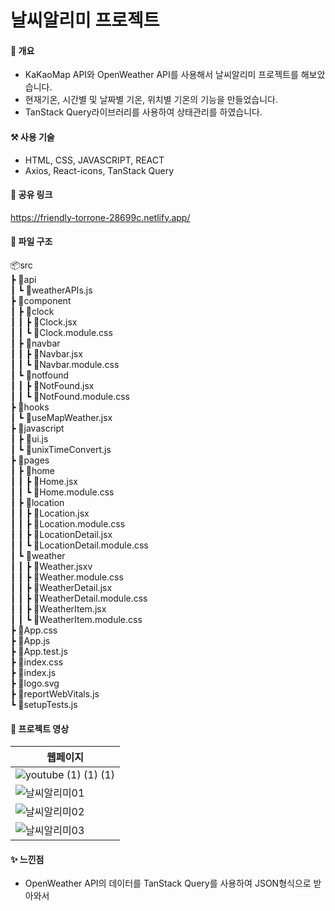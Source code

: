 # 날씨알리미 프로젝트

#### 📝 개요
+ KaKaoMap API와 OpenWeather API를 사용해서 날씨알리미 프로젝트를 해보았습니다.
+ 현재기온, 시간별 및 날짜별 기온, 위치별 기온의 기능을 만들었습니다.
+ TanStack Query라이브러리를 사용하여 상태관리를 하였습니다.

#### ⚒ 사용 기술
+ HTML, CSS, JAVASCRIPT, REACT
+ Axios, React-icons, TanStack Query

#### 🔗 공유 링크
https://friendly-torrone-28699c.netlify.app/

#### 📗  파일 구조
📦src <br/>
 ┣ 📂api <br/>
 ┃ ┗ 📜weatherAPIs.js <br/>
 ┣ 📂component <br/>
 ┃ ┣ 📂clock <br/>
 ┃ ┃ ┣ 📜Clock.jsx <br/>
 ┃ ┃ ┗ 📜Clock.module.css <br/>
 ┃ ┣ 📂navbar <br/>
 ┃ ┃ ┣ 📜Navbar.jsx <br/>
 ┃ ┃ ┗ 📜Navbar.module.css <br/>
 ┃ ┗ 📂notfound <br/>
 ┃ ┃ ┣ 📜NotFound.jsx <br/>
 ┃ ┃ ┗ 📜NotFound.module.css <br/>
 ┣ 📂hooks <br/>
 ┃ ┗ 📜useMapWeather.jsx <br/>
 ┣ 📂javascript <br/>
 ┃ ┣ 📜ui.js <br/>
 ┃ ┗ 📜unixTimeConvert.js <br/>
 ┣ 📂pages <br/>
 ┃ ┣ 📂home <br/>
 ┃ ┃ ┣ 📜Home.jsx <br/>
 ┃ ┃ ┗ 📜Home.module.css <br/>
 ┃ ┣ 📂location <br/>
 ┃ ┃ ┣ 📜Location.jsx <br/>
 ┃ ┃ ┣ 📜Location.module.css <br/>
 ┃ ┃ ┣ 📜LocationDetail.jsx <br/>
 ┃ ┃ ┗ 📜LocationDetail.module.css <br/>
 ┃ ┗ 📂weather <br/>
 ┃ ┃ ┣ 📜Weather.jsxv <br/>
 ┃ ┃ ┣ 📜Weather.module.css <br/>
 ┃ ┃ ┣ 📜WeatherDetail.jsx <br/>
 ┃ ┃ ┣ 📜WeatherDetail.module.css <br/>
 ┃ ┃ ┣ 📜WeatherItem.jsx <br/>
 ┃ ┃ ┗ 📜WeatherItem.module.css <br/>
 ┣ 📜App.css <br/>
 ┣ 📜App.js <br/>
 ┣ 📜App.test.js <br/>
 ┣ 📜index.css <br/>
 ┣ 📜index.js <br/>
 ┣ 📜logo.svg <br/>
 ┣ 📜reportWebVitals.js <br/>
 ┗ 📜setupTests.js <br/>
 
#### 🎥 프로젝트 영상

|웹페이지|
|------|
|![youtube (1) (1) (1)](https://user-images.githubusercontent.com/89916970/224364664-47e01a7a-70b7-4200-aa85-6d70bfa63ee2.gif)|
![날씨알리미01](https://user-images.githubusercontent.com/89916970/224506132-da3db601-c3a2-4b61-9dad-5783c15418e6.png)|
![날씨알리미02](https://user-images.githubusercontent.com/89916970/224506135-d959b19d-9f49-481d-98ef-128fe72a93f1.png)|
![날씨알리미03](https://user-images.githubusercontent.com/89916970/224506136-80fad40a-225c-4603-b2dd-f55d03c37592.png)|


#### ✨ 느낀점
+ OpenWeather API의 데이터를 TanStack Query를 사용하여 JSON형식으로 받아와서 






